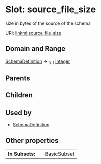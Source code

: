 
# Slot: source_file_size


size in bytes of the source of the schema

URI: [linkml:source_file_size](https://w3id.org/linkml/source_file_size)


## Domain and Range

[SchemaDefinition](SchemaDefinition.md) &#8594;  <sub>0..1</sub> [Integer](Integer.md)

## Parents


## Children


## Used by

 * [SchemaDefinition](SchemaDefinition.md)

## Other properties

|  |  |  |
| --- | --- | --- |
| **In Subsets:** | | BasicSubset |

